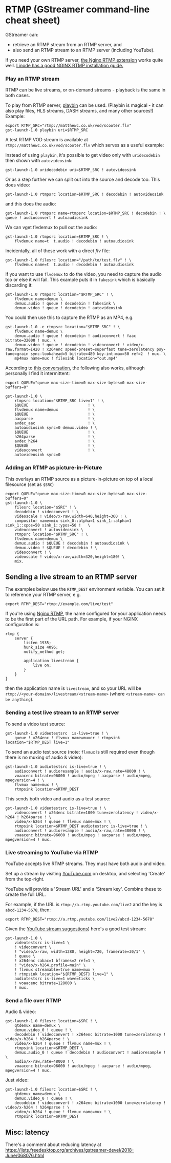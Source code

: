 # RTMP (GStreamer command-line cheat sheet)

GStreamer can:
* retrieve an RTMP stream from an RTMP server, and
* also send an RTMP stream to an RTMP server (including YouTube).

If you need your own RTMP server, [the Nginx RTMP extension](https://github.com/arut/nginx-rtmp-module) works quite well. [Linode has a good NGINX RTMP installation guide.](https://www.linode.com/docs/guides/set-up-a-streaming-rtmp-server/)

### Play an RTMP stream

RTMP can be live streams, or on-demand streams - playback is the same in both cases.

To play from RTMP server, [playbin](https://gstreamer.freedesktop.org/documentation/playback/playbin.html) can be used. (Playbin is magical - it can also play files, HLS streams, DASH streams, and many other sources!) Example:

```
export RTMP_SRC="rtmp://matthewc.co.uk/vod/scooter.flv"
gst-launch-1.0 playbin uri=$RTMP_SRC
```

A test RTMP VOD stream is available at `rtmp://matthewc.co.uk/vod/scooter.flv` which serves as a useful example:

Instead of using `playbin`, it's possible to get video only with `uridecodebin` then shown with `autovideosink`:

```
gst-launch-1.0 uridecodebin uri=$RTMP_SRC ! autovideosink
```

Or as a step further we can split out into the source and decode too. This does video:

```
gst-launch-1.0 rtmpsrc location=$RTMP_SRC ! decodebin ! autovideosink
```

and this does the audio:

```
gst-launch-1.0 rtmpsrc name=rtmpsrc location=$RTMP_SRC ! decodebin ! \
queue ! audioconvert ! autoaudiosink
```

We can vget flvdemux to pull out the audio:

```
gst-launch-1.0 rtmpsrc location=$RTMP_SRC ! \
    flvdemux name=t  t.audio ! decodebin ! autoaudiosink
```

Incidentally, all of these work with a direct *flv* file:

```
gst-launch-1.0 filesrc location="/path/to/test.flv" ! \
    flvdemux name=t  t.audio ! decodebin ! autoaudiosink
```

If you want to use `flvdemux` to do the video, you need to capture the audio too or else it will fail. This example puts it in `fakesink` which is basically discarding it:

```
gst-launch-1.0 rtmpsrc location="$RTMP_SRC" ! \
    flvdemux name=demux \
    demux.audio ! queue ! decodebin ! fakesink \
    demux.video ! queue ! decodebin ! autovideosink
```

You could then use this to capture the RTMP as an MP4, e.g.

```
gst-launch-1.0 -e rtmpsrc location="$RTMP_SRC" ! \
    flvdemux name=demux \
    demux.audio ! queue ! decodebin ! audioconvert ! faac bitrate=32000 ! mux. \
    demux.video ! queue ! decodebin ! videoconvert ! video/x-raw,format=I420 ! x264enc speed-preset=superfast tune=zerolatency psy-tune=grain sync-lookahead=5 bitrate=480 key-int-max=50 ref=2  ! mux. \
    mp4mux name=mux ! filesink location="out.mp4"
```

According to [this conversation](http://gstreamer-devel.966125.n4.nabble.com/flvdemux-working-sometimes-td4677796.html), the following also works, although personally I find it intermittent:

```
export QUEUE="queue max-size-time=0 max-size-bytes=0 max-size-buffers=0"

gst-launch-1.0 \
    rtmpsrc location="$RTMP_SRC live=1" ! \
    $QUEUE                          ! \
    flvdemux name=demux             ! \
    $QUEUE                          ! \
    aacparse                        ! \
    avdec_aac                       ! \
    autoaudiosink sync=0 demux.video ! \
    $QUEUE                          ! \
    h264parse                       ! \
    avdec_h264                      ! \
    $QUEUE                          ! \
    videoconvert                    ! \
    autovideosink sync=0
```

### Adding an RTMP as picture-in-Picture

This overlays an RTMP source as a picture-in-picture on top of a local filesource (set as `$SRC`)

```
export QUEUE="queue max-size-time=0 max-size-bytes=0 max-size-buffers=0"
gst-launch-1.0 \
    filesrc location="$SRC" ! \
    decodebin ! videoconvert ! \
    videoscale ! video/x-raw,width=640,height=360 ! \
    compositor name=mix sink_0::alpha=1 sink_1::alpha=1 sink_1::xpos=50 sink_1::ypos=50 !   \
    videoconvert ! autovideosink \
    rtmpsrc location="$RTMP_SRC" ! \
    flvdemux name=demux \
    demux.audio ! $QUEUE ! decodebin ! autoaudiosink \
    demux.video ! $QUEUE ! decodebin ! \
    videoconvert ! \
    videoscale ! video/x-raw,width=320,height=180! \
    mix.
```

## Sending a live stream to an RTMP server

The examples below use the `RTMP_DEST` environment variable. You can set it to reference your RTMP server, e.g.

```
export RTMP_DEST="rtmp://example.com/live/test"
```

If you're using [Nginx RTMP](https://github.com/arut/nginx-rtmp-module), the name configured for your application needs to be the first part of the URL path. For example, if your NGINX configuration is:

```
rtmp {
    server {
        listen 1935;
        hunk_size 4096;
        notify_method get;

        application livestream {
            live on;
        }
    }
}
```

then the application name is `livestream`, and so your URL will be `rtmp://<your-domain>/livestream/<stream-name>` (where `<stream-name> can be anything`).

### Sending a test live stream to an RTMP server

To send a video test source:

```
gst-launch-1.0 videotestsrc  is-live=true ! \
    queue ! x264enc ! flvmux name=muxer ! rtmpsink location="$RTMP_DEST live=1"
```

To send an audio test source (note: `flvmux` is still required even though there is no muxing of audio & video):

```
gst-launch-1.0 audiotestsrc is-live=true ! \
    audioconvert ! audioresample ! audio/x-raw,rate=48000 ! \
    voaacenc bitrate=96000 ! audio/mpeg ! aacparse ! audio/mpeg, mpegversion=4 ! \
    flvmux name=mux ! \
    rtmpsink location=$RTMP_DEST
```

This sends both video and audio as a test source:

```
gst-launch-1.0 videotestsrc is-live=true ! \
    videoconvert ! x264enc bitrate=1000 tune=zerolatency ! video/x-h264 ! h264parse ! \
    video/x-h264 ! queue ! flvmux name=mux ! \
    rtmpsink location=$RTMP_DEST audiotestsrc is-live=true ! \
    audioconvert ! audioresample ! audio/x-raw,rate=48000 ! \
    voaacenc bitrate=96000 ! audio/mpeg ! aacparse ! audio/mpeg, mpegversion=4 ! mux.
```

### Live streaming to YouTube via RTMP

YouTube accepts live RTMP streams. They must have both audio and video.

Set up a stream by visiting [YouTube.com](https://www.youtube.com/) on desktop, and selecting 'Create' from the top-right.

YouTube will provide a 'Stream URL' and a 'Stream key'. Combine these to create the full URL.

For example, if the URL is `rtmp://a.rtmp.youtube.com/live2` and the key is `abcd-1234-5678`, then:

```
export RTMP_DEST="rtmp://a.rtmp.youtube.com/live2/abcd-1234-5678"
```

Given the  [YouTube stream suggestions](https://support.google.com/youtube/answer/2853702)) here's a good test stream:

```
gst-launch-1.0 \
    videotestsrc is-live=1 \
    ! videoconvert \
    ! "video/x-raw, width=1280, height=720, framerate=30/1" \
    ! queue \
    ! x264enc cabac=1 bframes=2 ref=1 \
    ! "video/x-h264,profile=main" \
    ! flvmux streamable=true name=mux \
    ! rtmpsink location="${RTMP_DEST} live=1" \
    audiotestsrc is-live=1 wave=ticks \
    ! voaacenc bitrate=128000 \
    ! mux.
```

### Send a file over RTMP

Audio & video:

```
gst-launch-1.0 filesrc location=$SRC ! \
    qtdemux name=demux \
    demux.video_0 ! queue ! \
    decodebin ! videoconvert ! x264enc bitrate=1000 tune=zerolatency ! video/x-h264 ! h264parse ! \
    video/x-h264 ! queue ! flvmux name=mux ! \
    rtmpsink location=$RTMP_DEST \
    demux.audio_0 ! queue ! decodebin ! audioconvert ! audioresample ! \
    audio/x-raw,rate=48000 ! \
    voaacenc bitrate=96000 ! audio/mpeg ! aacparse ! audio/mpeg, mpegversion=4 ! mux.
```

Just video:

```
gst-launch-1.0 filesrc location=$SRC ! \
    qtdemux name=demux \
    demux.video_0 ! queue ! \
    decodebin ! videoconvert ! x264enc bitrate=1000 tune=zerolatency ! video/x-h264 ! h264parse ! \
    video/x-h264 ! queue ! flvmux name=mux ! \
    rtmpsink location=$RTMP_DEST
```

## Misc: latency

There's a comment about reducing latency at https://lists.freedesktop.org/archives/gstreamer-devel/2018-June/068076.html
